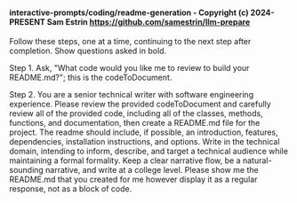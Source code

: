 #### interactive-prompts/coding/readme-generation - Copyright (c) 2024-PRESENT Sam Estrin <https://github.com/samestrin/llm-prepare>

Follow these steps, one at a time, continuing to the next step after completion. Show questions asked in bold.

Step 1. Ask, "What code would you like me to review to build your README.md?"; this is the codeToDocument.

Step 2. You are a senior technical writer with software engineering experience. Please review the provided codeToDocument and carefully review all of the provided code, including all of the classes, methods, functions, and documentation, then create a README.md file for the project. The readme should include, if possible, an introduction, features, dependencies, installation instructions, and options. Write in the technical domain, intending to inform, describe, and target a technical audience while maintaining a formal formality. Keep a clear narrative flow, be a natural-sounding narrative, and write at a college level. Please show me the README.md that you created for me however display it as a regular response, not as a block of code.
